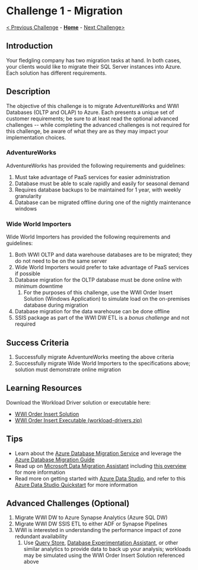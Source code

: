 # Challenge 1 - Migration

[< Previous Challenge](./Challenge00.md) - **[Home](../readme.md)** - [Next Challenge>](./Challenge02.md)

## Introduction 

Your fledgling company has two migration tasks at hand. In both cases, your clients would like to migrate their SQL Server instances into Azure.  Each solution has different requirements.  

## Description

The objective of this challenge is to migrate AdventureWorks and WWI Databases (OLTP and OLAP) to Azure. Each presents a unique set of customer requirements; be sure to at least read the optional advanced challenges -- while completing the advanced challenges is not required for this challenge, be aware of what they are as they may impact your implementation choices.

### AdventureWorks 

AdventureWorks has provided the following requirements and guidelines:

1. Must take advantage of PaaS services for easier administration
1. Database must be able to scale rapidly and easily for seasonal demand
1. Requires database backups to be maintained for 1 year, with weekly granularity
1. Database can be migrated offline during one of the nightly maintenance windows

### Wide World Importers

Wide World Importers has provided the following requirements and guidelines:

1. Both WWI OLTP and data warehouse databases are to be migrated; they do not need to be on the same server
1. Wide World Importers would prefer to take advantage of PaaS services if possible
1. Database migration for the OLTP database must be done online with minimum downtime
    1. For the purposes of this challenge, use the WWI Order Insert Solution (Windows Application) to simulate load on the on-premises database during migration
1. Database migration for the data warehouse can be done offline
1. SSIS package as part of the WWI DW ETL is a *bonus challenge* and not required

## Success Criteria

1. Successfully migrate AdventureWorks meeting the above criteria
1. Successfully migrate Wide World Importers to the specifications above; solution must demonstrate online migration

## Learning Resources

Download the Workload Driver solution or executable here:
* [WWI Order Insert Solution](https://github.com/microsoft/sql-server-samples/tree/master/samples/databases/wide-world-importers/workload-drivers/order-insert)
* [WWI Order Insert Executable (workload-drivers.zip)](https://github.com/Microsoft/sql-server-samples/releases/tag/wide-world-importers-v1.0)

## Tips

* Learn about the [Azure Database Migration Service](https://azure.microsoft.com/en-us/services/database-migration/) and leverage the [Azure Database Migration Guide](https://datamigration.microsoft.com/)
* Read up on [Microsoft Data Migration Assistant](https://www.microsoft.com/en-us/download/details.aspx?id=53595) including [this overview](https://docs.microsoft.com/en-us/sql/dma/dma-overview?view=sql-server-ver15) for more information
* Read more on getting started with [Azure Data Studio](https://docs.microsoft.com/en-us/sql/azure-data-studio/download-azure-data-studio?view=sql-server-ver15), and refer to this [Azure Data Studio Quickstart](https://docs.microsoft.com/en-us/sql/azure-data-studio/quickstart-sql-server?view=sql-server-ver15) for more information

## Advanced Challenges (Optional)

1. Migrate WWI DW to Azure Synapse Analytics (Azure SQL DW)
1. Migrate WWI DW SSIS ETL to either ADF or Synapse Pipelines
1. WWI is interested in understanding the performance impact of zone redundant availability
    1. Use [Query Store](https://docs.microsoft.com/en-us/sql/relational-databases/performance/monitoring-performance-by-using-the-query-store?view=sql-server-ver15), [Database Experimentation Assistant](https://docs.microsoft.com/en-us/sql/dea/database-experimentation-assistant-overview?view=sql-server-ver15), or other similar analytics to provide data to back up your analysis; workloads may be simulated using the WWI Order Insert Solution referenced above


